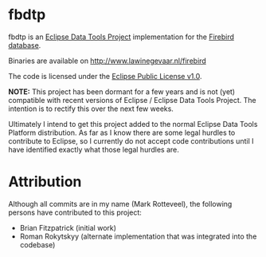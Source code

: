 fbdtp
=====

fbdtp is an [Eclipse Data Tools Project](http://www.eclipse.org/datatools/) implementation for the [Firebird database](http://www.firebirdsql.org/).

Binaries are available on http://www.lawinegevaar.nl/firebird

The code is licensed under the [Eclipse Public License v1.0](http://www.eclipse.org/legal/epl-v10.html).

**NOTE:** This project has been dormant for a few years and is not (yet) compatible with recent versions of Eclipse / Eclipse Data Tools Project. The intention is to rectify this over the next few weeks.

Ultimately I intend to get this project added to the normal Eclipse Data Tools Platform distribution. As far as I know there are some legal hurdles to contribute to Eclipse, so I currently do not accept code contributions until I have identified exactly what those legal hurdles are.

Attribution
===========

Although all commits are in my name (Mark Rotteveel), the following persons have contributed to this project:

* Brian Fitzpatrick (initial work)
* Roman Rokytskyy (alternate implementation that was integrated into the codebase)
